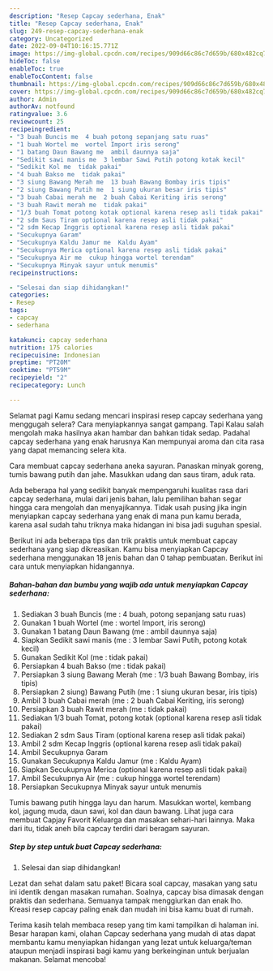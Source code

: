 ```yaml
---
description: "Resep Capcay sederhana, Enak"
title: "Resep Capcay sederhana, Enak"
slug: 249-resep-capcay-sederhana-enak
category: Uncategorized
date: 2022-09-04T10:16:15.771Z
image: https://img-global.cpcdn.com/recipes/909d66c86c7d659b/680x482cq70/capcay-sederhana-foto-resep-utama.jpg
hideToc: false
enableToc: true
enableTocContent: false
thumbnail: https://img-global.cpcdn.com/recipes/909d66c86c7d659b/680x482cq70/capcay-sederhana-foto-resep-utama.jpg
cover: https://img-global.cpcdn.com/recipes/909d66c86c7d659b/680x482cq70/capcay-sederhana-foto-resep-utama.jpg
author: Admin
authorAv: notfound
ratingvalue: 3.6
reviewcount: 25
recipeingredient:
- "3 buah Buncis me  4 buah potong sepanjang satu ruas"
- "1 buah Wortel me  wortel Import iris serong"
- "1 batang Daun Bawang me  ambil daunnya saja"
- "Sedikit sawi manis me  3 lembar Sawi Putih potong kotak kecil"
- "Sedikit Kol me  tidak pakai"
- "4 buah Bakso me  tidak pakai"
- "3 siung Bawang Merah me  13 buah Bawang Bombay iris tipis"
- "2 siung Bawang Putih me  1 siung ukuran besar iris tipis"
- "3 buah Cabai merah me  2 buah Cabai Keriting iris serong"
- "3 buah Rawit merah me  tidak pakai"
- "1/3 buah Tomat potong kotak optional karena resep asli tidak pakai"
- "2 sdm Saus Tiram optional karena resep asli tidak pakai"
- "2 sdm Kecap Inggris optional karena resep asli tidak pakai"
- "Secukupnya Garam"
- "Secukupnya Kaldu Jamur me  Kaldu Ayam"
- "Secukupnya Merica optional karena resep asli tidak pakai"
- "Secukupnya Air me  cukup hingga wortel terendam"
- "Secukupnya Minyak sayur untuk menumis"
recipeinstructions:

- "Selesai dan siap dihidangkan!"
categories:
- Resep
tags:
- capcay
- sederhana

katakunci: capcay sederhana 
nutrition: 175 calories
recipecuisine: Indonesian
preptime: "PT20M"
cooktime: "PT59M"
recipeyield: "2"
recipecategory: Lunch

---
```



Selamat pagi Kamu sedang mencari inspirasi resep capcay sederhana yang menggugah selera? Cara menyiapkannya sangat gampang. Tapi Kalau salah mengolah maka hasilnya akan hambar dan bahkan tidak sedap. Padahal capcay sederhana yang enak harusnya Kan mempunyai aroma dan cita rasa yang dapat memancing selera kita.


Cara membuat capcay sederhana aneka sayuran. Panaskan minyak goreng, tumis bawang putih dan jahe. Masukkan udang dan saus tiram, aduk rata.

Ada beberapa hal yang sedikit banyak mempengaruhi kualitas rasa dari capcay sederhana, mulai dari jenis bahan, lalu pemilihan bahan segar hingga cara mengolah dan menyajikannya. Tidak usah pusing jika ingin menyiapkan capcay sederhana yang enak di mana pun kamu berada, karena asal sudah tahu triknya maka hidangan ini bisa jadi suguhan spesial.


Berikut ini ada beberapa tips dan trik praktis untuk membuat capcay sederhana yang siap dikreasikan. Kamu bisa menyiapkan Capcay sederhana menggunakan 18 jenis bahan dan 0 tahap pembuatan. Berikut ini cara untuk menyiapkan hidangannya.

<!--inarticleads1-->

##### Bahan-bahan dan bumbu yang wajib ada untuk menyiapkan Capcay sederhana:

1. Sediakan 3 buah Buncis (me : 4 buah, potong sepanjang satu ruas)
1. Gunakan 1 buah Wortel (me : wortel Import, iris serong)
1. Gunakan 1 batang Daun Bawang (me : ambil daunnya saja)
1. Siapkan Sedikit sawi manis (me : 3 lembar Sawi Putih, potong kotak kecil)
1. Gunakan Sedikit Kol (me : tidak pakai)
1. Persiapkan 4 buah Bakso (me : tidak pakai)
1. Persiapkan 3 siung Bawang Merah (me : 1/3 buah Bawang Bombay, iris tipis)
1. Persiapkan 2 siung) Bawang Putih (me : 1 siung ukuran besar, iris tipis)
1. Ambil 3 buah Cabai merah (me : 2 buah Cabai Keriting, iris serong)
1. Persiapkan 3 buah Rawit merah (me : tidak pakai)
1. Sediakan 1/3 buah Tomat, potong kotak (optional karena resep asli tidak pakai)
1. Sediakan 2 sdm Saus Tiram (optional karena resep asli tidak pakai)
1. Ambil 2 sdm Kecap Inggris (optional karena resep asli tidak pakai)
1. Ambil Secukupnya Garam
1. Gunakan Secukupnya Kaldu Jamur (me : Kaldu Ayam)
1. Siapkan Secukupnya Merica (optional karena resep asli tidak pakai)
1. Ambil Secukupnya Air (me : cukup hingga wortel terendam)
1. Persiapkan Secukupnya Minyak sayur untuk menumis


Tumis bawang putih hingga layu dan harum. Masukkan wortel, kembang kol, jagung muda, daun sawi, kol dan daun bawang. Lihat juga cara membuat Capjay Favorit Keluarga dan masakan sehari-hari lainnya. Maka dari itu, tidak aneh bila capcay terdiri dari beragam sayuran. 

<!--inarticleads2-->

##### Step by step untuk buat Capcay sederhana:


1. Selesai dan siap dihidangkan!

Lezat dan sehat dalam satu paket! Bicara soal capcay, masakan yang satu ini identik dengan masakan rumahan. Soalnya, capcay bisa dimasak dengan praktis dan sederhana. Semuanya tampak menggiurkan dan enak lho. Kreasi resep capcay paling enak dan mudah ini bisa kamu buat di rumah. 

Terima kasih telah membaca resep yang tim kami tampilkan di halaman ini. Besar harapan kami, olahan Capcay sederhana yang mudah di atas dapat membantu kamu menyiapkan hidangan yang lezat untuk keluarga/teman ataupun menjadi inspirasi bagi kamu yang berkeinginan untuk berjualan makanan. Selamat mencoba!
